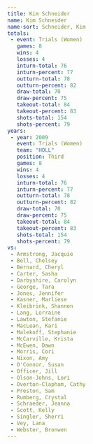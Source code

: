 ```yaml
---
title: Kim Schneider
name: Kim Schneider
name-sort: Schneider, Kim
totals:
 - event: Trials (Women)
   games: 8
   wins: 4
   losses: 4
   inturn-total: 76
   inturn-percent: 77
   outturn-total: 78
   outturn-percent: 82
   draw-total: 70
   draw-percent: 75
   takeout-total: 84
   takeout-percent: 83
   shots-total: 154
   shots-percent: 79
years:
 - year: 2009
   event: Trials (Women)
   team: "HOLL"
   position: Third
   games: 8
   wins: 4
   losses: 4
   inturn-total: 76
   inturn-percent: 77
   outturn-total: 78
   outturn-percent: 82
   draw-total: 70
   draw-percent: 75
   takeout-total: 84
   takeout-percent: 83
   shots-total: 154
   shots-percent: 79
vs:
 - Armstrong, Jacquie
 - Bell, Chelsey
 - Bernard, Cheryl
 - Carter, Sasha
 - Darbyshire, Carolyn
 - George, Tara
 - Jones, Jennifer
 - Kasner, Marliese
 - Kleibrink, Shannon
 - Lang, Lorraine
 - Lawton, Stefanie
 - MacLean, Kari
 - Malekoff, Stephanie
 - McCarville, Krista
 - McEwen, Dawn
 - Morris, Cori
 - Nixon, Amy
 - O'Connor, Susan
 - Officer, Jill
 - Olson-Johns, Lori
 - Overton-Clapham, Cathy
 - Preston, Sam
 - Rumberg, Crystal
 - Schraeder, Jeanna
 - Scott, Kelly
 - Singler, Sherri
 - Vey, Lana
 - Webster, Bronwen
---
```

